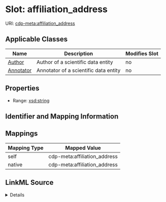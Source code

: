 

# Slot: affiliation_address

URI: [cdp-meta:affiliation_address](metadataaffiliation_address)



<!-- no inheritance hierarchy -->





## Applicable Classes

| Name | Description | Modifies Slot |
| --- | --- | --- |
| [Author](Author.md) | Author of a scientific data entity |  no  |
| [Annotator](Annotator.md) | Annotator of a scientific data entity |  no  |







## Properties

* Range: [xsd:string](http://www.w3.org/2001/XMLSchema#string)





## Identifier and Mapping Information








## Mappings

| Mapping Type | Mapped Value |
| ---  | ---  |
| self | cdp-meta:affiliation_address |
| native | cdp-meta:affiliation_address |




## LinkML Source

<details>
```yaml
name: affiliation_address
alias: affiliation_address
domain_of:
- Author
- Annotator
range: string

```
</details>
